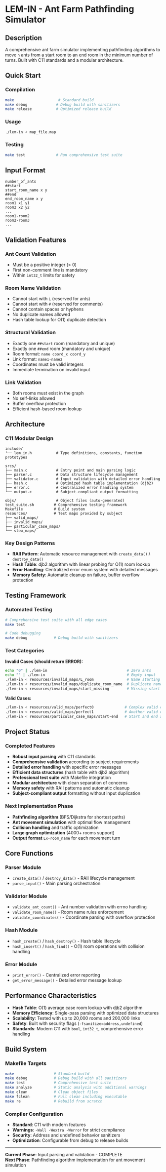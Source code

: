 # LEM-IN - Ant Farm Pathfinding Simulator

## Description

A comprehensive ant farm simulator implementing pathfinding algorithms to move `n` ants from a start room to an end room in the minimum number of turns. Built with C11 standards and a modular architecture.

## Quick Start

### Compilation

```bash
make                    # Standard build
make debug             # Debug build with sanitizers
make release           # Optimized release build
```

### Usage

```bash
./lem-in < map_file.map
```

### Testing

```bash
make test              # Run comprehensive test suite
```

## Input Format

```text
number_of_ants
##start
start_room_name x y
##end  
end_room_name x y
room1 x1 y1
room2 x2 y2
...
room1-room2
room2-room3
...
```

## Validation Features

### Ant Count Validation

- Must be a positive integer (> 0)
- First non-comment line is mandatory
- Within `int32_t` limits for safety

### Room Name Validation

- Cannot start with `L` (reserved for ants)
- Cannot start with `#` (reserved for comments)
- Cannot contain spaces or hyphens
- No duplicate names allowed
- Hash table lookup for O(1) duplicate detection

### Structural Validation

- Exactly one `##start` room (mandatory and unique)
- Exactly one `##end` room (mandatory and unique)
- Room format: `name coord_x coord_y`
- Link format: `name1-name2`
- Coordinates must be valid integers
- Immediate termination on invalid input

### Link Validation

- Both rooms must exist in the graph
- No self-links allowed
- Buffer overflow protection
- Efficient hash-based room lookup

## Architecture

### C11 Modular Design

```text
include/
└── lem_in.h           # Type definitions, constants, function prototypes

srcs/
├── main.c             # Entry point and main parsing logic
├── parser.c           # Data structure lifecycle management
├── validator.c        # Input validation with detailed error handling
├── hash.c             # Optimized hash table implementation (djb2)
├── error.c            # Centralized error handling system
└── output.c           # Subject-compliant output formatting

objs/                  # Object files (auto-generated)
test_suite.sh         # Comprehensive testing framework
Makefile              # Build system
resources/            # Test maps provided by subject
├── valid_maps/
├── invalid_maps/
├── particular_case_maps/
└── slow_maps/
```

### Key Design Patterns

- **RAII Pattern**: Automatic resource management with `create_data()` / `destroy_data()`
- **Hash Table**: djb2 algorithm with linear probing for O(1) room lookup
- **Error Handling**: Centralized error enum system with detailed messages
- **Memory Safety**: Automatic cleanup on failure, buffer overflow protection

## Testing Framework

### Automated Testing

```bash
# Comprehensive test suite with all edge cases
make test

# Code debugging
make debug            # Debug build with sanitizers
```

### Test Categories

**Invalid Cases (should return ERROR):**

```bash
echo "0" | ./lem-in                                    # Zero ants
echo "" | ./lem-in                                     # Empty input
./lem-in < resources/invalid_maps/L_room               # Name starting with L
./lem-in < resources/invalid_maps/duplicate_room_name  # Duplicate names
./lem-in < resources/invalid_maps/start_missing        # Missing start room
```

**Valid Cases:**

```bash
./lem-in < resources/valid_maps/perfect0              # Complex valid case
./lem-in < resources/valid_maps/perfect1              # Another valid case
./lem-in < resources/particular_case_maps/start-end   # Start and end are same
```

## Project Status

### Completed Features

- **Robust input parsing** with C11 standards
- **Comprehensive validation** according to subject requirements
- **Detailed error handling** with specific error messages
- **Efficient data structures** (hash table with djb2 algorithm)
- **Professional test suite** with Makefile integration
- **Modular architecture** with clean separation of concerns
- **Memory safety** with RAII patterns and automatic cleanup
- **Subject-compliant output** formatting without input duplication

### Next Implementation Phase

- **Pathfinding algorithm** (BFS/Dijkstra for shortest paths)
- **Ant movement simulation** with optimal flow management
- **Collision handling** and traffic optimization
- **Large graph optimization** (4000+ rooms support)
- **Output format** `Lx-room_name` for each movement turn

## Core Functions

### Parser Module

- `create_data()` / `destroy_data()` - RAII lifecycle management
- `parse_input()` - Main parsing orchestration

### Validator Module

- `validate_ant_count()` - Ant number validation with errno handling
- `validate_room_name()` - Room name rules enforcement
- `validate_coordinates()` - Coordinate parsing with overflow protection

### Hash Module

- `hash_create()` / `hash_destroy()` - Hash table lifecycle
- `hash_insert()` / `hash_find()` - O(1) room operations with collision handling

### Error Module

- `print_error()` - Centralized error reporting
- `get_error_message()` - Detailed error message lookup

## Performance Characteristics

- **Hash Table**: O(1) average case room lookup with djb2 algorithm
- **Memory Efficiency**: Single-pass parsing with optimized data structures
- **Scalability**: Tested with up to 20,000 rooms and 200,000 links
- **Safety**: Built with security flags (`-fsanitize=address,undefined`)
- **Standards**: Modern C11 with `bool`, `int32_t`, comprehensive error handling

## Build System

### Makefile Targets

```bash
make                  # Standard build
make debug            # Debug build with all sanitizers
make test             # Comprehensive test suite
make analyze          # Static analysis with additional warnings
make clean            # Clean object files
make fclean           # Full clean including executable
make re               # Rebuild from scratch
```

### Compiler Configuration

- **Standard**: C11 with modern features
- **Warnings**: `-Wall -Wextra -Werror` for strict compliance
- **Security**: Address and undefined behavior sanitizers
- **Optimization**: Configurable from debug to release builds

---

**Current Phase**: Input parsing and validation - COMPLETE  
**Next Phase**: Pathfinding algorithm implementation for ant movement simulation
